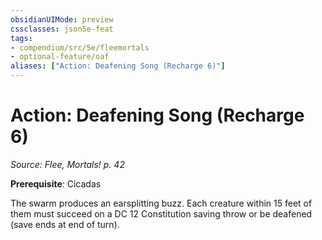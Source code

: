 ```yaml
---
obsidianUIMode: preview
cssclasses: json5e-feat
tags:
- compendium/src/5e/fleemortals
- optional-feature/oaf
aliases: ["Action: Deafening Song (Recharge 6)"]
---
```

# Action: Deafening Song (Recharge 6)
*Source: Flee, Mortals! p. 42*  

**Prerequisite**: Cicadas

The swarm produces an earsplitting buzz. Each creature within 15 feet of them must succeed on a DC 12 Constitution saving throw or be deafened (save ends at end of turn).